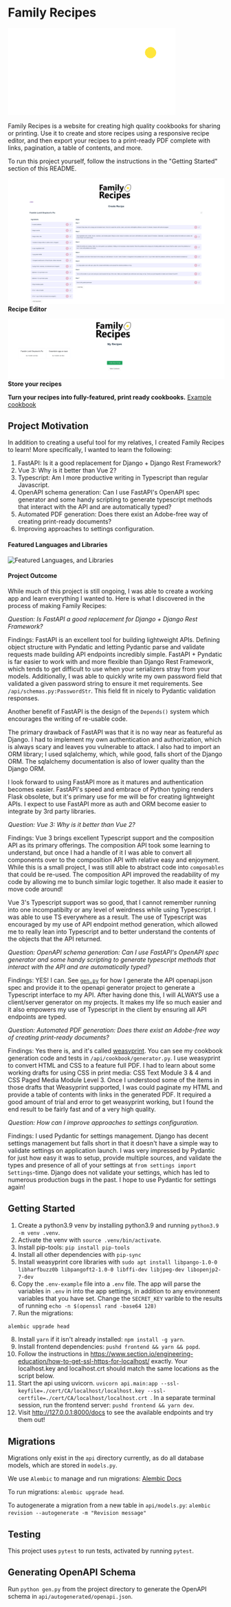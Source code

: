 # Family Recipes

![Family Recipes Logo](/examples/logo-white.png)

Family Recipes is a website for creating high quality cookbooks for sharing or printing. Use it to create and store recipes using a responsive recipe editor, and then export your recipes to a print-ready PDF complete with links, pagination, a table of contents, and more.

To run this project yourself, follow the instructions in the "Getting Started" section of this README.

![Recipe Editor](/examples/recipe-creator.png)
**Recipe Editor**

![Store your recipes](/examples/view-recipes.png)
**Store your recipes**

**Turn your recipes into fully-featured, print ready cookbooks.**
[Example cookbook](/examples/cookbook.pdf)

## Project Motivation

In addition to creating a useful tool for my relatives, I created Family Recipes to learn! More specifically, I wanted to learn the following:

1. FastAPI: Is it a good replacement for Django + Django Rest Framework?
2. Vue 3: Why is it better than Vue 2?
3. Typescript: Am I more productive writing in Typescript than regular Javascript.
4. OpenAPI schema generation: Can I use FastAPI's OpenAPI spec generator and some handy scripting to generate typescript methods that interact with the API and are automatically typed?
5. Automated PDF generation: Does there exist an Adobe-free way of creating print-ready documents?
6. Improving approaches to settings configuration.

#### Featured Languages and Libraries

![Featured Languages, and Libraries](/examples/featured-software.png)

#### Project Outcome

While much of this project is still ongoing, I was able to create a working app and learn everything I wanted to. Here is what I discovered in the process of making Family Recipes:

_Question: Is FastAPI a good replacement for Django + Django Rest Framework?_

Findings: FastAPI is an excellent tool for building lightweight APIs. Defining object structure with Pyndatic and letting Pydantic parse and validate requests made building API endpoints incredibly simple. FastAPI + Pyndatic is far easier to work with and more flexible than Django Rest Framework, which tends to get difficult to use when your serializers stray from your models. Additionally, I was able to quickly write my own password field that validated a given password string to ensure it met requirements. See `/api/schemas.py:PasswordStr`. This field fit in nicely to Pydantic validation responses.

Another benefit of FastAPI is the design of the `Depends()` system which encourages the writing of re-usable code.

The primary drawback of FastAPI was that it is no way near as featureful as Django. I had to implement my own authentication and authorization, which is always scary and leaves you vulnerable to attack. I also had to import an ORM library; I used sqlalchemy, which, while good, falls short of the Django ORM. The sqlalchemy documentation is also of lower quality than the Django ORM.

I look forward to using FastAPI more as it matures and authentication becomes easier. FastAPI's speed and embrace of Python typing renders Flask obsolete, but it's primary use for me will be for creating lightweight APIs. I expect to use FastAPI more as auth and ORM become easier to integrate by 3rd party libraries.

_Question: Vue 3: Why is it better than Vue 2?_

Findings: Vue 3 brings excellent Typescript support and the composition API as its primary offerings. The composition API took some learning to understand, but once I had a handle of it I was able to convert all components over to the composition API with relative easy and enjoyment. While this is a small project, I was still able to abstract code into `composables` that could be re-used. The composition API improved the readability of my code by allowing me to bunch similar logic together. It also made it easier to move code around!

Vue 3's Typescript support was so good, that I cannot remember running into one incompatibilty or any level of weirdness while using Typescript. I was able to use TS everywhere as a result. The use of Typescript was encouraged by my use of API endpoint method generation, which allowed me to really lean into Typescript and to better understand the contents of the objects that the API returned.

_Question: OpenAPI schema generation: Can I use FastAPI's OpenAPI spec generator and some handy scripting to generate typescript methods that interact with the API and are automatically typed?_

Findings: YES! I can. See [`gen.py`](gen.py) for how I generate the API openapi.json spec and provide it to the openapi generator project to generate a Typescript interface to my API. After having done this, I will ALWAYS use a client/server generator on my projects. It makes my life so much easier and it also empowers my use of Typescript in the client by ensuring all API endpoints are typed.

_Question: Automated PDF generation: Does there exist an Adobe-free way of creating print-ready documents?_

Findings: Yes there is, and it's called [weasyprint](https://weasyprint.org/). You can see my cookbook generation code and tests in `/api/cookbook/generator.py`. I use weasyprint to convert HTML and CSS to a feature full PDF. I had to learn about some working drafts for using CSS in print media: CSS Text Module 3 & 4 and CSS Paged Media Module Level 3. Once I understood some of the items in those drafts that Weasyprint supported, I was could paginate my HTML and provide a table of contents with links in the generated PDF. It required a good amount of trial and error to get weasyprint working, but I found the end result to be fairly fast and of a very high quality.

_Question: How can I improve approaches to settings configuration._

Findings: I used Pydantic for settings management. Django has decent settings management but falls short in that it doesn't have a simple way to validate settings on application launch. I was very impressed by Pydantic for just how easy it was to setup, provide multiple sources, and validate the types and presence of all of your settings at `from settings import Settings`-time. Django does not validate your settings, which has led to numerous production bugs in the past. I hope to use Pydantic for settings again!

## Getting Started

1. Create a python3.9 venv by installing python3.9 and running `python3.9 -m venv .venv`.
2. Activate the venv with `source .venv/bin/activate`.
3. Install pip-tools: `pip install pip-tools`
4. Install all other dependencies with `pip-sync`
5. Install weasyprint core libraries with `sudo apt install libpango-1.0-0 libharfbuzz0b libpangoft2-1.0-0 libffi-dev libjpeg-dev libopenjp2-7-dev`
6. Copy the `.env-example` file into a `.env` file. The app will parse the variables in `.env` in into the app settings, in addition to any environment variables that you have set. Change the `SECRET_KEY` varible to the results of running `echo -n $(openssl rand -base64 128)`
7. Run the migrations:

```bash
alembic upgrade head
```

8. Install `yarn` if it isn't already installed: `npm install -g yarn`.
9. Install frontend dependencies: `pushd frontend && yarn && popd`.
10. Follow the instructions in https://www.section.io/engineering-education/how-to-get-ssl-https-for-localhost/ exactly. Your localhost.key and localhost.crt should match the same locations as the script below.
11. Start the api using uvicorn. `uvicorn api.main:app --ssl-keyfile=./cert/CA/localhost/localhost.key --ssl-certfile=./cert/CA/localhost/localhost.crt `. In a separate terminal session, run the frontend server: `pushd frontend && yarn dev`.
12. Visit http://127.0.0.1:8000/docs to see the available endpoints and try them out!

## Migrations

Migrations only exist in the `api` directory currently, as do all database models, which are stored in `models.py`.

We use `Alembic` to manage and run migrations: [Alembic Docs](https://alembic.sqlalchemy.org)

To run migrations: `alembic upgrade head`.

To autogenerate a migration from a new table in `api/models.py`: `alembic revision --autogenerate -m "Revision message"`

## Testing

This project uses `pytest` to run tests, activated by running `pytest`.

## Generating OpenAPI Schema

Run `python gen.py` from the project directory to generate the OpenAPI schema in `api/autogenerated/openapi.json`.
